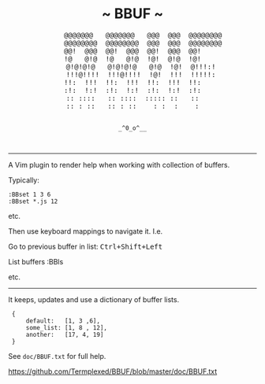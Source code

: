 <h1 align="center">~ BBUF ~</h1>
<div align="center">
<pre>
     @@@@@@@   @@@@@@@   @@@  @@@  @@@@@@@@
     @@@@@@@@  @@@@@@@@  @@@  @@@  @@@@@@@@
@@!  @@@  @@!  @@@  @@!  @@@  @@!
!@   @!@  !@   @!@  !@!  @!@  !@!
    @!@!@!@   @!@!@!@   @!@  !@!  @!!!:!
    !!!@!!!!  !!!@!!!!  !@!  !!!  !!!!!:
!!:  !!!  !!:  !!!  !!:  !!!  !!:
:!:  !:!  :!:  !:!  :!:  !:!  :!:
:: ::::   :: ::::  ::::: ::   ::
:: : ::   :: : ::    : :  :    :

    _^0_o^__
</pre>
</div>

---

A Vim plugin to render help when working with collection of buffers.

Typically:

```
:BBset 1 3 6
:BBset *.js 12
```

etc.

Then use keyboard mappings to navigate it. I.e.

Go to previous buffer in list: <kbd>Ctrl+Shift+Left</kbd>

List buffers :BBls

etc.

---

It keeps, updates and use a dictionary of buffer lists.

```
 {
     default:   [1, 3 ,6],
     some_list: [1, 8 , 12],
     another:   [17, 4, 19]
 }

```

See `doc/BBUF.txt` for full help.

https://github.com/Termplexed/BBUF/blob/master/doc/BBUF.txt
